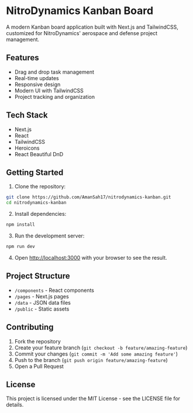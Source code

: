# NitroDynamics Kanban Board

A modern Kanban board application built with Next.js and TailwindCSS, customized for NitroDynamics' aerospace and defense project management.

## Features

- Drag and drop task management
- Real-time updates
- Responsive design
- Modern UI with TailwindCSS
- Project tracking and organization

## Tech Stack

- Next.js
- React
- TailwindCSS
- Heroicons
- React Beautiful DnD

## Getting Started

1. Clone the repository:
```bash
git clone https://github.com/AmanSah17/nitrodynamics-kanban.git
cd nitrodynamics-kanban
```

2. Install dependencies:
```bash
npm install
```

3. Run the development server:
```bash
npm run dev
```

4. Open [http://localhost:3000](http://localhost:3000) with your browser to see the result.

## Project Structure

- `/components` - React components
- `/pages` - Next.js pages
- `/data` - JSON data files
- `/public` - Static assets

## Contributing

1. Fork the repository
2. Create your feature branch (`git checkout -b feature/amazing-feature`)
3. Commit your changes (`git commit -m 'Add some amazing feature'`)
4. Push to the branch (`git push origin feature/amazing-feature`)
5. Open a Pull Request

## License

This project is licensed under the MIT License - see the LICENSE file for details.
